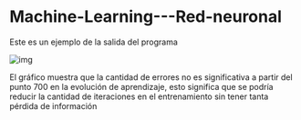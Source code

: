 # Machine-Learning---Red-neuronal
Este es un ejemplo de la salida del programa

![img](https://user-images.githubusercontent.com/80429482/173185000-0090420e-f9d2-4164-95bb-29738c6b1ab2.png)

El gráfico muestra que la cantidad de errores no es significativa a partir del punto 700 en la evolución de aprendizaje, 
esto significa que se podría reducir la cantidad de iteraciones en el entrenamiento sin tener tanta pérdida de información 

